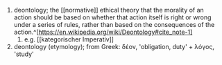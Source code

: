 1. deontology; the [[normative]] ethical theory that the morality of an action should be based on whether that action itself is right or wrong under a series of rules, rather than based on the consequences of the action.^[https://en.wikipedia.org/wiki/Deontology#cite_note-1]
	1. e.g. [[kategorischer Imperativ]]
2. deontology (etymology); from Greek: δέον, 'obligation, duty' + λόγος, 'study'